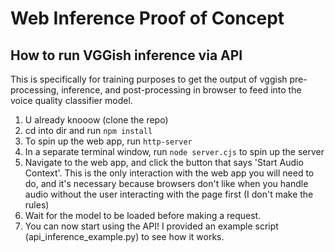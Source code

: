 # Web Inference Proof of Concept

## How to run VGGish inference via API
This is specifically for training purposes to get the output of vggish pre-processing, inference, and post-processing in browser to feed into the voice quality classifier model.

1. U already knooow (clone the repo)
2. cd into dir and run ```npm install```
3. To spin up the web app, run ```http-server```
4. In a separate terminal window, run ```node server.cjs``` to spin up the server
5. Navigate to the web app, and click the button that says 'Start Audio Context'. This is the only interaction with the web app you will need to do, and it's necessary because browsers don't like when you handle audio without the user interacting with the page first (I don't make the rules)
6. Wait for the model to be loaded before making a request.
7. You can now start using the API! I provided an example script (api_inference_example.py) to see how it works.

